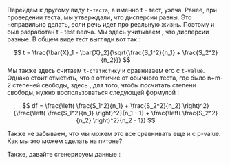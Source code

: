 Перейдем к другому виду `t-теста`, а именно t - тест, уэлча. 
Ранее, при проведении теста, мы утверждали, что дисперсии равны. Это неправильно делать, если речь идет про реальную жизнь. Поэтому и был разработан t - test велча. Мы здесь учитываем , что дисперсии разные. В общем виде тест выгляди вот так : 

$$
t = \frac{\bar{X}_1 - \bar{X}_2}{\sqrt{\frac{S_1^2}{n_1} + \frac{S_2^2}{n_2}}} 
$$
Мы также здесь считаем `t-статистику` и сравниваем его с `t-value`. Однако стоит отметить, что в отличие от обычного теста,  где было n+m-2 степеней свободы, здесь , для того, чтобы посчитать степени свободы, нужно воспользоваться следующей формулой : 

$$
df = \frac{\left( \frac{S_1^2}{n_1} + \frac{S_2^2}{n_2} \right)^2}{\frac{\left( \frac{S_1^2}{n_1} \right)^2}{n_1 - 1} + \frac{\left( \frac{S_2^2}{n_2} \right)^2}{n_2 - 1}}
$$

Также не забываем, что мы можем это все сравнивать еще и с p-value. 
Как мы это можем сделать на питоне? 

Также, давайте сгенерируем данные : 
```python
```